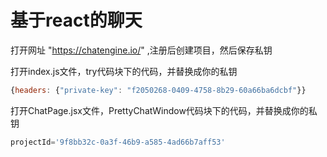 # 基于react的聊天

打开网址 "<https://chatengine.io/>" ,注册后创建项目，然后保存私钥

打开index.js文件，try代码块下的代码，并替换成你的私钥

```javascript
{headers: {"private-key": "f2050268-0409-4758-8b29-60a66ba6dcbf"}}
```

打开ChatPage.jsx文件，PrettyChatWindow代码块下的代码，并替换成你的私钥

```javascript
projectId='9f8bb32c-0a3f-46b9-a585-4ad66b7aff53'
```
